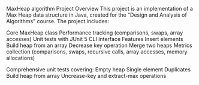 MaxHeap algorithm
Project Overview
This project is an implementation of a Max Heap data structure in Java, created for the "Design and Analysis of Algorithms" course.
The project includes:

Core MaxHeap class
Performance tracking (comparisons, swaps, array accesses)
Unit tests with JUnit 5
CLI interface
Features
Insert elements
Build heap from an array
Decrease key operation
Merge two heaps
Metrics collection (comparisons, swaps, recursive calls, array accesses, memory allocations)

Comprehensive unit tests covering:
Empty heap
Single element
Duplicates
Build heap from array
Uncrease-key and extract-max operations
